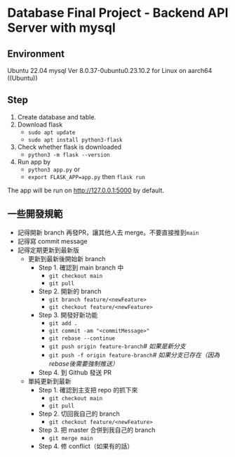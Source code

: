 # Database Final Project - Backend API Server with mysql 
## Environment

Ubuntu 22.04
mysql  Ver 8.0.37-0ubuntu0.23.10.2 for Linux on aarch64 ((Ubuntu))

## Step
1. Create database and table.
2. Download flask
    * `sudo apt update`
    * `sudo apt install python3-flask`
3. Check whether flask is downloaded
    * `python3 -m flask --version`
4. Run app by  
    *  `python3 app.py`
    or
    * `export FLASK_APP=app.py` then `flask run `

The app will be run on http://127.0.0.1:5000 by default.

## 一些開發規範
* 記得開新 branch 再發PR，讓其他人去 merge。不要直接推到`main`
* 記得寫 commit message
* 記得定期更新到最新版
    * 更新到最新後開始新 branch
        * Step 1. 確認到 main branch 中 
            * `git checkout main` 
            * `git pull`
        * Step 2. 開新的 branch 
            * `git branch feature/<newFeature>` 
            * `git checkout feature/<newFeature>`
        * Step 3. 開發好新功能
            * `git add .`
            * `git commit -am "<commitMessage>"`
            * `git rebase --continue`
            * `git push origin feature-branch`*# 如果是新分支*
            * `git push -f origin feature-branch`*# 如果分支已存在（因為rebase後需要強制推送）*
        * Step 4. 到 Github 發送 PR
    * 單純更新到最新
        * Step 1. 確認到主支把 repo 的抓下來
            * `git checkout main` 
            * `git pull`
        * Step 2. 切回我自己的 branch 
            * `git checkout feature/<newFeature>`
        * Step 3. 把 master 合併到我自己的 branch
            * `git merge main`
        * Step 4. 修 conflict（如果有的話）
